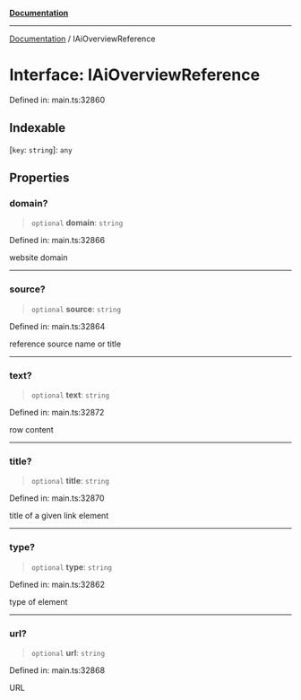 [**Documentation**](../README.md)

***

[Documentation](../README.md) / IAiOverviewReference

# Interface: IAiOverviewReference

Defined in: main.ts:32860

## Indexable

\[`key`: `string`\]: `any`

## Properties

### domain?

> `optional` **domain**: `string`

Defined in: main.ts:32866

website domain

***

### source?

> `optional` **source**: `string`

Defined in: main.ts:32864

reference source name or title

***

### text?

> `optional` **text**: `string`

Defined in: main.ts:32872

row content

***

### title?

> `optional` **title**: `string`

Defined in: main.ts:32870

title of a given link element

***

### type?

> `optional` **type**: `string`

Defined in: main.ts:32862

type of element

***

### url?

> `optional` **url**: `string`

Defined in: main.ts:32868

URL
